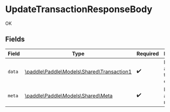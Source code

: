 # UpdateTransactionResponseBody

OK


## Fields

| Field                                                                            | Type                                                                             | Required                                                                         | Description                                                                      |
| -------------------------------------------------------------------------------- | -------------------------------------------------------------------------------- | -------------------------------------------------------------------------------- | -------------------------------------------------------------------------------- |
| `data`                                                                           | [\paddle\Paddle\Models\Shared\Transaction1](../../models/shared/Transaction1.md) | :heavy_check_mark:                                                               | Represents a transaction entity.                                                 |
| `meta`                                                                           | [\paddle\Paddle\Models\Shared\Meta](../../models/shared/Meta.md)                 | :heavy_check_mark:                                                               | Information about this response.                                                 |